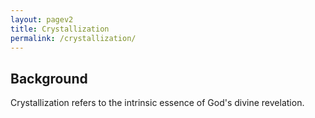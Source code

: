```yaml
---
layout: pagev2
title: Crystallization
permalink: /crystallization/
---
```


## Background

Crystallization refers to the intrinsic essence of God's divine revelation. 